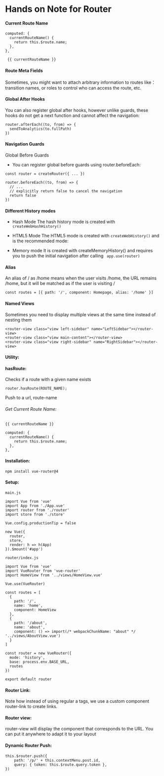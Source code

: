# Hands on Note for Router

#### Current Route Name
```
computed: {
  currentRouteName() {
    return this.$route.name;
  },
},

 {{ currentRouteName }}
```

#### Route Meta Fields
Sometimes, you might want to attach arbitrary information to routes like： transition names, or roles to control who can access the route, etc. 

#### Global After Hooks
You can also register global after hooks, however unlike guards, these hooks do not get a next function and cannot affect the navigation:
```
router.afterEach((to, from) => {
  sendToAnalytics(to.fullPath)
})
```
#### Navigation Guards
Global Before Guards
* You can register global before guards using router.beforeEach:
```
const router = createRouter({ ... })

router.beforeEach((to, from) => {
  // ...
  // explicitly return false to cancel the navigation
  return false
})
```

#### Different History modes
* Hash Mode
The hash history mode is created with ``` createWebHashHistory() ```

* HTML5 Mode
The HTML5 mode is created with ``` createWebHistory() ``` and is the recommended mode:

* Memory mode
It is created with createMemoryHistory() and requires you to push the initial navigation after calling ```  app.use(router) ```

#### Alias
An alias of / as /home means when the user visits /home, the URL remains /home, but it will be matched as if the user is visiting /
```
const routes = [{ path: '/', component: Homepage, alias: '/home' }]
```

#### Named Views
Sometimes you need to display multiple views at the same time instead of nesting them
```
<router-view class="view left-sidebar" name="LeftSidebar"></router-view>
<router-view class="view main-content"></router-view>
<router-view class="view right-sidebar" name="RightSidebar"></router-view>
```

#### Utility:

#### hasRoute:
Checks if a route with a given name exists
```
router.hasRoute(ROUTE_NAME);
```


Push to a url, route-name

###### Get Current Route Name:
```
{{ currentRouteName }}

computed: {
  currentRouteName() {
    return this.$route.name;
  },
},
```

#### Installation:
``` npm install vue-router@4 ```

#### Setup:
``` main.js ```
```
import Vue from 'vue'
import App from './App.vue'
import router from './router'
import store from './store'

Vue.config.productionTip = false

new Vue({
  router,
  store,
  render: h => h(App)
}).$mount('#app')
```

``` router/index.js ```
```
import Vue from 'vue'
import VueRouter from 'vue-router'
import HomeView from '../views/HomeView.vue'

Vue.use(VueRouter)

const routes = [
  {
    path: '/',
    name: 'home',
    component: HomeView
  },
  {
    path: '/about',
    name: 'about',
    component: () => import(/* webpackChunkName: "about" */ '../views/AboutView.vue')
  }
]

const router = new VueRouter({
  mode: 'history',
  base: process.env.BASE_URL,
  routes
})

export default router

```

#### Router Link:
Note how instead of using regular a tags, we use a custom component router-link to create links.

#### Router view:
router-view will display the component that corresponds to the URL. You can put it anywhere to adapt it to your layout

#### Dynamic Router Push:

```
this.$router.push({
    path: '/p/' + this.contextMenu.post.id,
    query: { token: this.$route.query.token },
})
```
